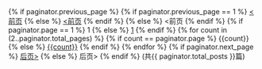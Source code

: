 <nav class="navigation">
  {% if paginator.previous_page %}
    {% if paginator.previous_page == 1 %}
      <span class="previous"><a href="/"><前页</a></span>
    {% else %}
      <span class="previous"><a href="/page{{paginator.previous_page}}"><前页</a></span>
    {% endif %}
  {% else %}
    <span class="previous disabled"><前页</span>
  {% endif %}
  {% if paginator.page == 1 %}
      <span class="current-page">1</span>
  {% else %}
      <a href="/">1</a>
  {% endif %}
  {% for count in (2..paginator.total_pages) %}
      {% if count == paginator.page %}
      <span class="current-page">{{count}}</span>
  {% else %}
      <a href="/page{{count}}">{{count}}</a>
      {% endif %}
  {% endfor %}
  {% if paginator.next_page %}
  <span class="next"><a class="next" href="/page{{paginator.next_page}}">后页></a></span>
  {% else %}
    <span class="next disabled" >后页></span>
  {% endif %}
  (共{{ paginator.total_posts }}篇)
  <div class="clear"></div>
</nav>
